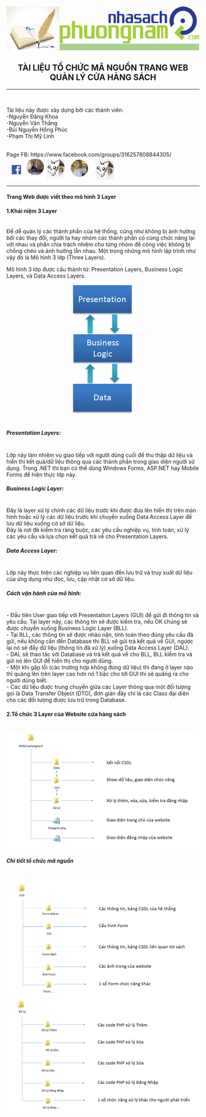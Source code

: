 <img src="https://github.com/Ketthucmon/PTPMNM-KT/blob/master/AnhTL/00.png" /><br/>
<center><H2>TÀI LIỆU TỔ CHỨC MÃ NGUỒN TRANG WEB QUẢN LÝ CỬA HÀNG SÁCH</H2></center>
<hr/></br>
<p>Tài liệu này được xây dựng bởi các thành viên:</br>
                      -Nguyễn Đăng Khoa</br>
                      -Nguyễn Văn Thắng</br>
                      -Bùi Nguyễn Hồng Phúc</br>
 	                    -Phạm Thị Mỹ Linh</p></br> 
Page FB:<link> https://www.facebook.com/groups/316257808844305/</link></br>                      
<img src="https://github.com/Ketthucmon/PTPMNM-KT/blob/master/AnhTL/10.png" /><br/>
<hr/>
<p><H4>Trang Web được viết theo mô hình 3 Layer</H4></p>
<p><H4>1.Khái niệm 3 Layer </H4><br/>
Để dễ quản lý các thành phần của hệ thống, cũng như không bị ảnh hưởng bởi các thay đổi, người ta hay nhóm các thành phần có cùng chức năng lại với nhau và phân chia trách nhiệm cho từng nhóm để công việc không bị chồng chéo và ảnh hưởng lẫn nhau. Một trong những mô hình lập trình như vậy đó là Mô hình 3 lớp (Three Layers).</br>

Mô hình 3 lớp được cấu thành từ: Presentation Layers, Business Logic Layers, và Data Access Layers.</br>
<center><img src="https://github.com/Ketthucmon/PTPMNM-KT/blob/master/AnhTCMN/01.png" /></center><br/>
<H5>Presentation Layers:</H5></br>
Lớp này làm nhiệm vụ giao tiếp với người dùng cuối để thu thập dữ liệu và hiển thị kết quả/dữ liệu thông qua các thành phần trong giao diện người sử dụng. Trong .NET thì bạn có thể dùng Windows Forms, ASP.NET hay Mobile Forms để hiện thực lớp này.</br>
<H5>Business Logic Layer:</H5></br>
Đây là layer xử lý chính các dữ liệu trước khi được đưa lên hiển thị trên màn hình hoặc xử lý các dữ liệu trước khi chuyển xuống Data Access Layer để lưu dữ liệu xuống cơ sở dữ liệu.</br>
Đây là nơi đê kiểm tra ràng buộc, các yêu cầu nghiệp vụ, tính toán, xử lý các yêu cầu và lựa chọn kết quả trả về cho Presentation Layers.</br>
<H5>Data Access Layer:</H5></br>
Lớp này thực hiện các nghiệp vụ liên quan đến lưu trữ và truy xuất dữ liệu của ứng dụng như đọc, lưu, cập nhật cơ sở dữ liệu.</br>
<H5>Cách vận hành của mô hình:</H5></br>
- Đầu tiên User giao tiếp với Presentation Layers (GUI) để gửi đi thông tin và yêu cầu. Tại layer này, các thông tin sẽ được kiểm tra, nếu OK chúng sẽ được chuyển xuống Business Logic Layer (BLL).</br>
- Tại BLL, các thông tin sẽ được nhào nặn, tính toán theo đúng yêu cầu đã gửi, nếu không cần đến Database thì BLL sẽ gửi trả kết quả về GUI, ngược lại nó sẽ đẩy dữ liệu (thông tin đã xử lý) xuống Data Access Layer (DAL).</br>
- DAL sẽ thao tác với Database và trả kết quả về cho BLL, BLL kiểm tra và gửi nó lên GUI để hiển thị cho người dùng.</br>
- Một khi gặp lỗi (các trường hợp không đúng dữ liệu) thì đang ở layer nào thì quăng lên trên layer cao hơn nó 1 bậc cho tới GUI thì sẽ quăng ra cho người dùng biết.</br>
- Các dữ liệu được trung chuyển giữa các Layer thông qua một đối tượng gọi là Data Transfer Object (DTO), đơn giản đây chỉ là các Class đại diện cho các đối tượng được lưu trữ trong Database.</br>
</p>
<p><H4>2.Tổ chức 3 Layer của Website cửa hàng sách</H4><br/>
<img src="https://github.com/Ketthucmon/PTPMNM-KT/blob/master/AnhTCMN/02.png" /><br/>
<H5>Chi tiết tổ chức mã nguồn</H5></br>
<img src="https://github.com/Ketthucmon/PTPMNM-KT/blob/master/AnhTCMN/03.png" /><br/>
<img src="https://github.com/Ketthucmon/PTPMNM-KT/blob/master/AnhTCMN/04.png" /><br/>
</p>
